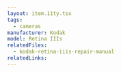 ```yaml
---
layout: item.11ty.tsx
tags:
  - cameras
manufacturer: Kodak
model: Retina IIIs
relatedFiles:
  - kodak-retina-iiis-repair-manual
relatedLinks:
---
```

